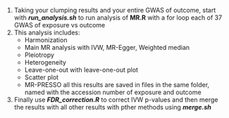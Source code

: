 1. Taking your clumping results and your entire GWAS of outcome, start with ***run_analysis.sh*** to run analysis of **MR.R** with a for loop each of 37 GWAS of exposure vs outcome
2. This analysis includes:
   - Harmonization
   - Main MR analysis with IVW, MR-Egger, Weighted median
   - Pleiotropy
   - Heterogeneity
   - Leave-one-out with leave-one-out plot
   - Scatter plot
   - MR-PRESSO
   all this results are saved in files in the same folder, named with the accession number of exposure and outcome
4. Finally use ***FDR_correction.R*** to correct IVW p-values and then merge the results with all other results with pther methods using ***merge.sh***
   
